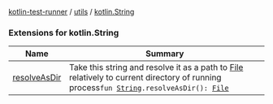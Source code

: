 [kotlin-test-runner](../../index.md) / [utils](../index.md) / [kotlin.String](./index.md)

### Extensions for kotlin.String

| Name | Summary |
|---|---|
| [resolveAsDir](resolve-as-dir.md) | Take this string and resolve it as a path to [File](https://docs.oracle.com/javase/6/docs/api/java/io/File.html) relatively to current directory of running process`fun `[`String`](https://kotlinlang.org/api/latest/jvm/stdlib/kotlin/-string/index.html)`.resolveAsDir(): `[`File`](https://docs.oracle.com/javase/6/docs/api/java/io/File.html) |
